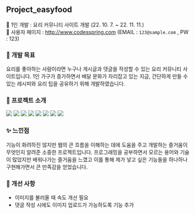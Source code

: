 ## Project_easyfood
🍩 1인 개발 : 요리 커뮤니티 사이트 개발 (22. 10. 7. ~ 22. 11. 11.)<br>
🍪 사용자 페이지 : http://www.codesspring.com (EMAIL : `123@sample.com` , PW : 123)


### 🍭 개발 목표

요리를 좋아하는 사람이라면 누구나 게시글과 댓글을 작성할 수 있는 요리 커뮤니티 사이트입니다.
1인 가구가 증가하면서 배달 문화가 자리잡고 있는 지금, 간단하게 만들 수 있는 레시피와 요리 팁을 공유하기 위해 개발하였습니다.


### 🍧 프로젝트 소개

<img src="https://user-images.githubusercontent.com/111411746/204271401-21a5589b-25bd-4bb3-994f-14b1228bb0e2.JPG">
<img src="https://user-images.githubusercontent.com/111411746/204271572-66588dae-a13f-4d51-8634-aa395348c18e.JPG">
<img src="https://user-images.githubusercontent.com/111411746/204271624-e3c19e17-e49f-4e2a-931a-54bcc6ada710.JPG">
<img src="https://user-images.githubusercontent.com/111411746/204271698-64c9d4f7-59c2-4c9b-adda-b2fd76249302.JPG">
<img src="https://user-images.githubusercontent.com/111411746/204271755-220f751a-4f7a-4c42-8fd2-9ecfd509f147.JPG">
<img src="https://user-images.githubusercontent.com/111411746/204271799-940db5ca-b745-4fb3-963f-883e10feee56.JPG">
<img src="https://user-images.githubusercontent.com/111411746/204271847-cec0402b-1004-4721-b04a-12d8f671a8c0.JPG">
<img src="https://user-images.githubusercontent.com/111411746/204271907-136293a5-91c3-42f7-b5f6-618e55487f39.JPG">


### ✨ 느낀점

기능이 화려하진 않지만 웹의 큰 흐름을 이해하는 데에 도움을 주고 개발하는 즐거움이 무엇인지 알려준 소중한 프로젝트입니다.
프로그래밍을 공부하면서 모르는 용어와 기술이 많았지만 배워나가는 즐거움을 느꼈고
이를 통해 제가 넣고 싶은 기능들을 하나하나 구현해가면서 큰 만족감을 얻었습니다.


### 🔨 개선 사항
* 이미지를 불러올 때 속도 개선 필요
* 댓글 작성 시에도 이미지 업로드가 가능하도록 기능 추가
